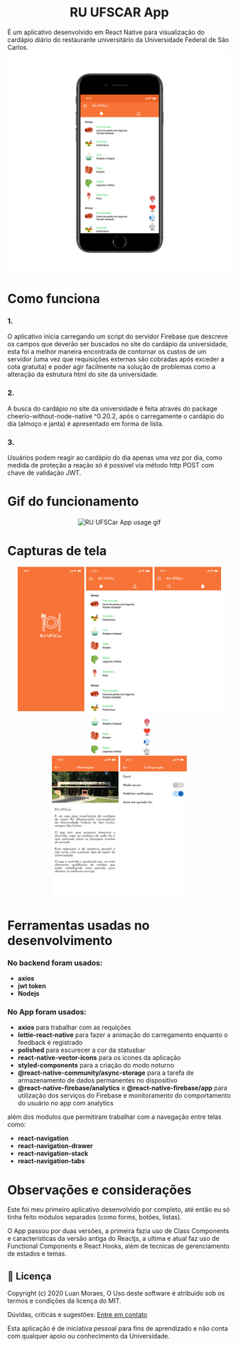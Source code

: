 <h1 align="center">RU UFSCAR App</h1>
É um aplicativo desenvolvido em React Native para visualização do cardápio diário do restaurante universitário da Universidade Federal de São Carlos.

<div align=center>
<img align="center" alt="RU UFSCar App image mockup" src="/assets/imgs_readme/iphone7ru_app.png" width="500px"/>
</div>

<h1>Como funciona</h1>

<h3>1.</h3>
<p>O aplicativo inicia carregando um script do servidor Firebase que descreve os campos que deverão ser buscados no site do cardápio da universidade, esta foi a melhor maneira encontrada de contornar os custos de um servidor (uma vez que requisições externas são cobradas após exceder a cota gratuita) e poder agir facilmente na solução de problemas como a alteração da estrutura html do site da universidade.</p>

<h3>2.</h3>
<p>A busca do cardápio no site da universidade é feita através do package cheerio-without-node-native ^0.20.2, após o carregamente o cardápio do dia (almoço e janta) é apresentado em forma de lista.</p>

<h3>3.</h3>
<p>Usuários podem reagir ao cardápio do dia apenas uma vez por dia, como medida de proteção a reação só é possivel via método http POST com chave de validação JWT.</p>

<h1>Gif do funcionamento</h1>

<div align="center">
<img alt="RU UFSCar App usage gif" align="center" src="/assets/imgs_readme/Screenrecorder_app_usage.gif" height="400px"/>
</div>

<h1>Capturas de tela</h1>
<p align="center">
  <img alt="" align="top" src="/assets/imgs_readme/splashscreen.png" width="150px" />
  <img alt="" align="top" src="/assets/imgs_readme/home.png" width="150px" />
  <img alt="" align="top" src="/assets/imgs_readme/feed.png" width="150px" />
  <img alt="" align="top" src="/assets/imgs_readme/info.png" width="150px" />
  <img alt="" align="top" src="/assets/imgs_readme/config.png" width="150px" />
</p>
  
<h1>Ferramentas usadas no desenvolvimento</h1>
<H3>No backend foram usados:</H3>

* 	**axios**
* 	**jwt token**
* 	**Nodejs**

<H3>No App foram usados:</H3>

* 	**axios** para trabalhar com as requições
* 	**lottie-react-native** para fazer a animação do carregamento enquanto o feedback é registrado
* 	**polished** para escurecer a cor da statusbar
* 	**react-native-vector-icons** para os ícones da aplicação
* 	**styled-components** para a criação do modo noturno
* 	**@react-native-community/async-storage** para a tarefa de armazenamento de dados permanentes no dispositivo
* 	**@react-native-firebase/analytics** e **@react-native-firebase/app** para utilização dos serviços do Firebase e monitoramento do comportamento do usuário no app com analytics

além dos modulos que permitiram trabalhar com a navegação entre telas como:

* 	**react-navigation**
* 	**react-navigation-drawer**
* 	**react-navigation-stack**
* 	**react-navigation-tabs**

<h1>Observações e considerações</h1>

<p>Este foi meu primeiro aplicativo desenvolvido por completo, até então eu só tinha feito módulos separados (como forms, botões, listas).</p>

<p>O App passou por duas versões, a primeira fazia uso de Class Components e características da versão antiga do Reactjs, a ultima e atual faz uso de Functional Components e React Hooks, além de tecnicas de gerenciamento de estados e temas.</p>

## :memo: Licença

Copyright (c) 2020 Luan Moraes, O Uso deste software é atribuido sob os termos e condições da licença do MIT.

Dúvidas, críticas e sugestões: [Entre em contato][linkedin]

Esta aplicação é de iniciativa pessoal para fins de aprendizado e não conta com qualquer apoio ou conhecimento da Universidade.

[linkedin]: https://www.linkedin.com/in/luanmoraex/
